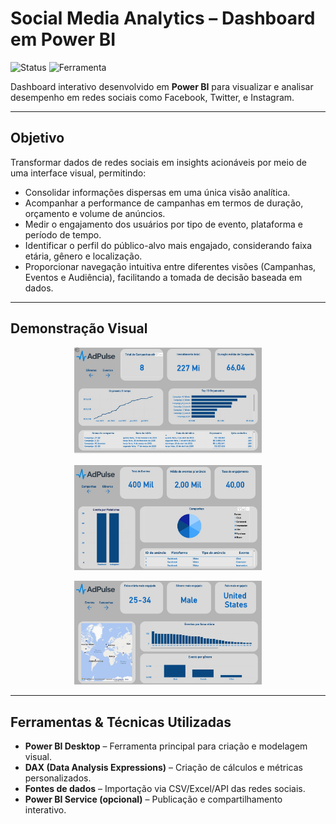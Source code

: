 # Social Media Analytics – Dashboard em Power BI

![Status](https://img.shields.io/badge/status-finalizado-brightgreen)
![Ferramenta](https://img.shields.io/badge/Power%20BI-FFB900?style=for-the-badge&logo=powerbi&logoColor=black)

Dashboard interativo desenvolvido em **Power BI** para visualizar e analisar desempenho em redes sociais como Facebook, Twitter, e Instagram.

---

##  Objetivo

Transformar dados de redes sociais em insights acionáveis por meio de uma interface visual, permitindo:

- Consolidar informações dispersas em uma única visão analítica.
- Acompanhar a performance de campanhas em termos de duração, orçamento e volume de anúncios.
- Medir o engajamento dos usuários por tipo de evento, plataforma e período de tempo.
- Identificar o perfil do público-alvo mais engajado, considerando faixa etária, gênero e localização.
- Proporcionar navegação intuitiva entre diferentes visões (Campanhas, Eventos e Audiência), facilitando a tomada de decisão baseada em dados.

---

##  Demonstração Visual

<p align="center">
  <img src="mockups/campanhas.jpg" width="300" alt="Visão geral por campanha"/>
</p>
<p align="center">
  <img src="mockups/eventos.jpg" width="300" alt="Visão geral por evento"/>
</p>
<p align="center">
  <img src="mockups/generos.jpg" width="300" alt="Visão geral por gênero"/>
</p>


---

##  Ferramentas & Técnicas Utilizadas

- **Power BI Desktop** – Ferramenta principal para criação e modelagem visual.
- **DAX (Data Analysis Expressions)** – Criação de cálculos e métricas personalizados.
- **Fontes de dados** – Importação via CSV/Excel/API das redes sociais.
- **Power BI Service (opcional)** – Publicação e compartilhamento interativo.


